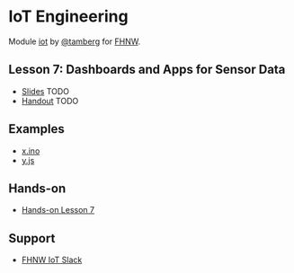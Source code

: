 # IoT Engineering
Module [iot](https://www.fhnw.ch/de/studium/module/9280188) by [@tamberg](https://twitter.com/tamberg) for [FHNW](https://www.fhnw.ch/).

## Lesson 7: Dashboards and Apps for Sensor Data
- [Slides](http://www.tamberg.org/fhnw/2019/IoT07Dashboards.pdf) TODO
- [Handout](http://www.tamberg.org/fhnw/2019/IoT07DashboardsHandout.pdf) TODO

## Examples
- [x.ino](x.ino)
- [y.js](y.js)

## Hands-on
- [Hands-on Lesson 7](../../../../fhnw-iot-work-07/blob/master/README.md)

## Support
- [FHNW IoT Slack](https://fhnw-iot.slack.com/)
